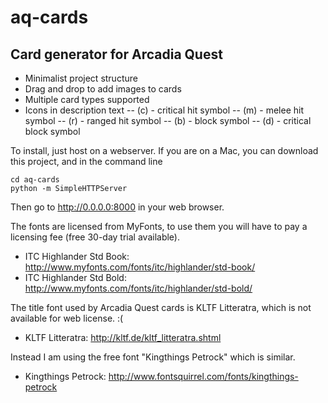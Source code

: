 # aq-cards

## Card generator for Arcadia Quest
- Minimalist project structure
- Drag and drop to add images to cards
- Multiple card types supported
- Icons in description text
-- (c) - critical hit symbol
-- (m) - melee hit symbol
-- (r) - ranged hit symbol
-- (b) - block symbol
-- (d) - critical block symbol

To install, just host on a webserver.
If you are on a Mac, you can download this project, and in the command line
```
cd aq-cards
python -m SimpleHTTPServer
```
Then go to http://0.0.0.0:8000 in your web browser.

The fonts are licensed from MyFonts, to use them you will have to pay a licensing fee (free 30-day trial available).
- ITC Highlander Std Book: http://www.myfonts.com/fonts/itc/highlander/std-book/
- ITC Highlander Std Bold: http://www.myfonts.com/fonts/itc/highlander/std-bold/

The title font used by Arcadia Quest cards is KLTF Litteratra, which is not available for web license. :(
- KLTF Litteratra: http://kltf.de/kltf_litteratra.shtml

Instead I am using the free font "Kingthings Petrock" which is similar.
- Kingthings Petrock: http://www.fontsquirrel.com/fonts/kingthings-petrock

